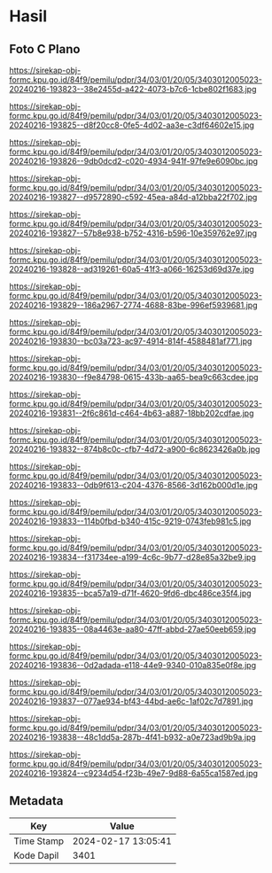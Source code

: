 # Hasil

## Foto C Plano

https://sirekap-obj-formc.kpu.go.id/84f9/pemilu/pdpr/34/03/01/20/05/3403012005023-20240216-193823--38e2455d-a422-4073-b7c6-1cbe802f1683.jpg

https://sirekap-obj-formc.kpu.go.id/84f9/pemilu/pdpr/34/03/01/20/05/3403012005023-20240216-193825--d8f20cc8-0fe5-4d02-aa3e-c3df64602e15.jpg

https://sirekap-obj-formc.kpu.go.id/84f9/pemilu/pdpr/34/03/01/20/05/3403012005023-20240216-193826--9db0dcd2-c020-4934-941f-97fe9e6090bc.jpg

https://sirekap-obj-formc.kpu.go.id/84f9/pemilu/pdpr/34/03/01/20/05/3403012005023-20240216-193827--d9572890-c592-45ea-a84d-a12bba22f702.jpg

https://sirekap-obj-formc.kpu.go.id/84f9/pemilu/pdpr/34/03/01/20/05/3403012005023-20240216-193827--57b8e938-b752-4316-b596-10e359762e97.jpg

https://sirekap-obj-formc.kpu.go.id/84f9/pemilu/pdpr/34/03/01/20/05/3403012005023-20240216-193828--ad319261-60a5-41f3-a066-16253d69d37e.jpg

https://sirekap-obj-formc.kpu.go.id/84f9/pemilu/pdpr/34/03/01/20/05/3403012005023-20240216-193829--186a2967-2774-4688-83be-996ef5939681.jpg

https://sirekap-obj-formc.kpu.go.id/84f9/pemilu/pdpr/34/03/01/20/05/3403012005023-20240216-193830--bc03a723-ac97-4914-814f-4588481af771.jpg

https://sirekap-obj-formc.kpu.go.id/84f9/pemilu/pdpr/34/03/01/20/05/3403012005023-20240216-193830--f9e84798-0615-433b-aa65-bea9c663cdee.jpg

https://sirekap-obj-formc.kpu.go.id/84f9/pemilu/pdpr/34/03/01/20/05/3403012005023-20240216-193831--2f6c861d-c464-4b63-a887-18bb202cdfae.jpg

https://sirekap-obj-formc.kpu.go.id/84f9/pemilu/pdpr/34/03/01/20/05/3403012005023-20240216-193832--874b8c0c-cfb7-4d72-a900-6c8623426a0b.jpg

https://sirekap-obj-formc.kpu.go.id/84f9/pemilu/pdpr/34/03/01/20/05/3403012005023-20240216-193833--0db9f613-c204-4376-8566-3d162b000d1e.jpg

https://sirekap-obj-formc.kpu.go.id/84f9/pemilu/pdpr/34/03/01/20/05/3403012005023-20240216-193833--114b0fbd-b340-415c-9219-0743feb981c5.jpg

https://sirekap-obj-formc.kpu.go.id/84f9/pemilu/pdpr/34/03/01/20/05/3403012005023-20240216-193834--f31734ee-a199-4c6c-9b77-d28e85a32be9.jpg

https://sirekap-obj-formc.kpu.go.id/84f9/pemilu/pdpr/34/03/01/20/05/3403012005023-20240216-193835--bca57a19-d71f-4620-9fd6-dbc486ce35f4.jpg

https://sirekap-obj-formc.kpu.go.id/84f9/pemilu/pdpr/34/03/01/20/05/3403012005023-20240216-193835--08a4463e-aa80-47ff-abbd-27ae50eeb659.jpg

https://sirekap-obj-formc.kpu.go.id/84f9/pemilu/pdpr/34/03/01/20/05/3403012005023-20240216-193836--0d2adada-e118-44e9-9340-010a835e0f8e.jpg

https://sirekap-obj-formc.kpu.go.id/84f9/pemilu/pdpr/34/03/01/20/05/3403012005023-20240216-193837--077ae934-bf43-44bd-ae6c-1af02c7d7891.jpg

https://sirekap-obj-formc.kpu.go.id/84f9/pemilu/pdpr/34/03/01/20/05/3403012005023-20240216-193838--48c1dd5a-287b-4f41-b932-a0e723ad9b9a.jpg

https://sirekap-obj-formc.kpu.go.id/84f9/pemilu/pdpr/34/03/01/20/05/3403012005023-20240216-193824--c9234d54-f23b-49e7-9d88-6a55ca1587ed.jpg


## Metadata

| Key        | Value               |
| ---------- | ------------------- |
| Time Stamp | 2024-02-17 13:05:41 |
| Kode Dapil | 3401                |



